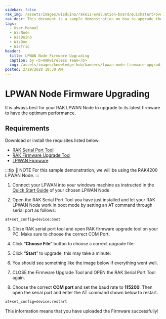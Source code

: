 ```yaml
---
sidebar: false
rak_img: /assets/images/wisduino/rak811-evaluation-board/quickstart/overview/RAK811-wisnode_home.png
rak_desc: This document is a sample demonstration on how to upgrade the firmware of you LPWAN Node.
tags:
  - User-Manual
  - WisNode
  - WisDuino
  - WisDuo
  - WisTrio
header:
  title: LPWAN Node Firmware Upgrading
  caption: by <b>RAKwireless Team</b>
  img: /assets/images/knowledge-hub/banners/lpwan-node-firmware-upgrading.jpg
posted: 2/29/2020 10:30 AM
---
```


# LPWAN Node Firmware Upgrading

It is always best for your RAK LPWAN Node to upgrade to its latest firmware to have the optimum performance.

## Requirements

Download or install the requisites listed below:

- [RAK Serial Port Tool](https://downloads.rakwireless.com/en/LoRa/Tools/RAK_SERIAL_PORT_TOOL_V1.2.1.zip)
- [RAK Firmware Upgrade Tool](https://downloads.rakwireless.com/LoRa/Tools/RAK_Device_Firmware_Upgrade_tool/)
- [LPWAN Firmware](https://downloads.rakwireless.com/en/LoRa/)

:::tip 📝 NOTE
For this sample demonstration, we will be using the RAK4200 LPWAN Node.
:::

1. Connect your LPWAN into your windows machine as instructed in the [Quick Start Guide](/Product-Categories/) of your chosen LPWAN Node.

2. Open the RAK Serial Port Tool you have just installed and let your RAK LPWAN Node work in boot mode by setting an AT command through serial port as follows: 

```sh
at+set_config=device:boot
```
<rk-img
  src="/assets/images/knowledge-hub/user-manual/node-firmware-upgrading/boot-mode.jpg"
  width="75%"
  caption="Entering Boot Mode"
/>

3. Close RAK serial port tool and open RAK firmware upgrade tool on your PC. Make sure to choose the correct COM Port.

<rk-img
  src="/assets/images/knowledge-hub/user-manual/node-firmware-upgrading/rak-firmware-upgrade-tool.jpg"
  width="75%"
  caption="RAK Firmware Upgrade Tool"
/>

4. Click “**Choose File**” button to choose a correct upgrade file:

<rk-img
  src="/assets/images/knowledge-hub/user-manual/node-firmware-upgrading/file-choosing.jpg"
  width="75%"
  caption="Choosing the Correct Upgrade file"
/>

5. Click “**Start**” to upgrade, this may take a minute:

<rk-img
  src="/assets/images/knowledge-hub/user-manual/node-firmware-upgrading/burning-progress.jpg"
  width="75%"
  caption="Firmware Upgrading in Process"
/>

6. You should see something like the image below if everything went well.

<rk-img
  src="/assets/images/knowledge-hub/user-manual/node-firmware-upgrading/upgrade-successful.jpg"
  width="75%"
  caption="Successfully Upgraded Firmware"
/>

7. CLOSE the Firmware Upgrade Tool and OPEN the RAK Serial Port Tool again.

8. Choose the correct **COM port** and set the baud rate to **115200**. Then open the serial port and enter the AT command shown below to restart.

```sh
at+set_config=device:restart
```

<rk-img
  src="/assets/images/knowledge-hub/user-manual/node-firmware-upgrading/restart.jpg"
  width="75%"
  caption="Restarting your Device"
/>

This information means that you have uploaded the Firmware successfully!

